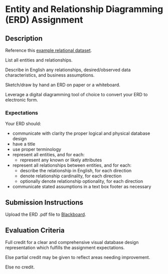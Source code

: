 # Entity and Relationship Diagramming (ERD) Assignment

## Description

Reference this [example relational dataset](https://github.com/gwu-business/radio-data/tree/master/data).

List all entities and relationships.

Describe in English
    any relationships,
    desired/observed data characteristics,
    and business assumptions.

Sketch/draw by hand an ERD on paper or a whiteboard.

Leverage a digital diagramming tool of choice to convert your ERD to electronic form.

### Expectations

Your ERD should:

 + communicate with clarity the proper logical and physical database design
 + have a title
 + use proper terminology
 + represent all entities, and for each:
   + represent any known or likely attributes
 + represent all relationships between entities, and for each:
   + describe the relationship in English, for each direction
   + denote relationship cardinality, for each direction
   + optionally denote relationship optionality, for each direction
 + communicate stated assumptions in a text box footer as necessary

## Submission Instructions

Upload the ERD .pdf file to [Blackboard](https://blackboard.gwu.edu/webapps/assignment/uploadAssignment?content_id=_6863213_1&course_id=_260328_1&assign_group_id=&mode=cpview).

## Evaluation Criteria

Full credit for a clear and comprehensive visual database design representation which fulfills the assignment expectations.

Else partial credit may be given to reflect areas needing improvement.

Else no credit.
